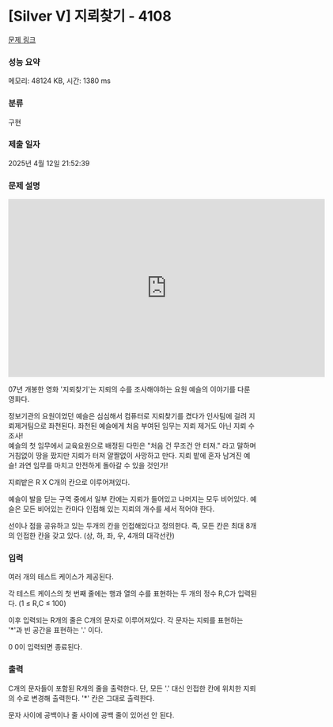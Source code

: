 # [Silver V] 지뢰찾기 - 4108 

[문제 링크](https://www.acmicpc.net/problem/4108) 

### 성능 요약

메모리: 48124 KB, 시간: 1380 ms

### 분류

구현

### 제출 일자

2025년 4월 12일 21:52:39

### 문제 설명

<p><iframe frameborder="0" height="360" src="https://www.youtube.com/embed/LHY8NKj3RKs" width="640"></iframe></p>

<p>07년 개봉한 영화 '지뢰찾기'는 지뢰의 수를 조사해야하는 요원 예슬의 이야기를 다룬 영화다.</p>

<p>정보기관의 요원이었던 예슬은 심심해서 컴퓨터로 지뢰찾기를 켰다가 인사팀에 걸려 지뢰제거팀으로 좌천된다. 좌천된 예슬에게 처음 부여된 임무는 지뢰 제거도 아닌 지뢰 수 조사!<br>
예슬의 첫 임무에서 교육요원으로 배정된 다민은 "처음 건 무조건 안 터져." 라고 말하며 거침없이 땅을 팠지만 지뢰가 터져 얄짤없이 사망하고 만다. 지뢰 밭에 혼자 남겨진 예슬! 과연 임무를 마치고 안전하게 돌아갈 수 있을 것인가!</p>

<p>지뢰밭은 R X C개의 칸으로 이루어져있다.</p>

<p>예슬이 발을 딛는 구역 중에서 일부 칸에는 지뢰가 들어있고 나머지는 모두 비어있다. 예슬은 모든 비어있는 칸마다 인접해 있는 지뢰의 개수를 세서 적어야 한다.</p>

<p>선이나 점을 공유하고 있는 두개의 칸을 인접해있다고 정의한다. 즉, 모든 칸은 최대 8개의 인접한 칸을 갖고 있다. (상, 하, 좌, 우, 4개의 대각선칸)</p>

### 입력 

 <p>여러 개의 테스트 케이스가 제공된다.</p>

<p>각 테스트 케이스의 첫 번째 줄에는 행과 열의 수를 표현하는 두 개의 정수 R,C가 입력된다. (1 ≤ R,C ≤ 100)</p>

<p>이후 입력되는 R개의 줄은 C개의 문자로 이루어져있다. 각 문자는 지뢰를 표현하는 '*'과 빈 공간을 표현하는 '.' 이다.</p>

<p>0 0이 입력되면 종료된다.</p>

### 출력 

 <p>C개의 문자들이 포함된 R개의 줄을 출력한다. 단, 모든 '.' 대신 인접한 칸에 위치한 지뢰의 수로 변경해 출력한다. '*' 칸은 그대로 출력한다.</p>

<p>문자 사이에 공백이나 줄 사이에 공백 줄이 있어선 안 된다.</p>

